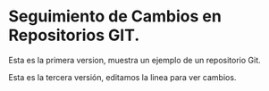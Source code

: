 
# Seguimiento de Cambios en Repositorios GIT.

Esta es la primera version, muestra un ejemplo de un repositorio Git.

Esta es la tercera versión, editamos la linea para ver cambios.
